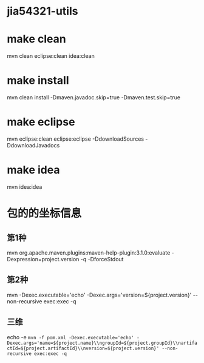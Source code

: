 # jia54321-utils

# make clean
mvn clean eclipse:clean idea:clean

# make install
mvn clean install -Dmaven.javadoc.skip=true  -Dmaven.test.skip=true
# make eclipse
mvn eclipse:clean eclipse:eclipse -DdownloadSources -DdownloadJavadocs 

# make idea
mvn  idea:idea


# 包的的坐标信息

## 第1种
mvn org.apache.maven.plugins:maven-help-plugin:3.1.0:evaluate -Dexpression=project.version -q -DforceStdout

## 第2种
mvn -Dexec.executable='echo' -Dexec.args='version=${project.version}' --non-recursive exec:exec -q

## 三维
echo -e `mvn -f pom.xml -Dexec.executable='echo' -Dexec.args='name=${project.name}\\ngroupId=${project.groupId}\\nartifactId=${project.artifactId}\\nversion=${project.version}' --non-recursive exec:exec -q`
